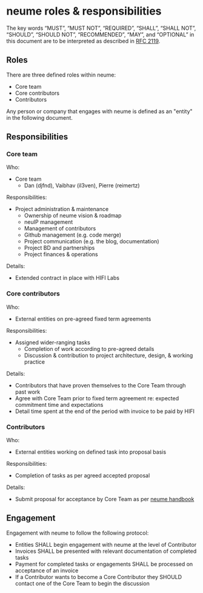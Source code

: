 # neume roles & responsibilities

The key words “MUST”, “MUST NOT”, “REQUIRED”, “SHALL”, “SHALL NOT”, “SHOULD”, “SHOULD NOT”, “RECOMMENDED”, “MAY”, and “OPTIONAL” in this document are to be interpreted as described in [RFC 2119](http://tools.ietf.org/html/rfc2119).



## Roles
There are three defined roles within neume:
- Core team
- Core contributors
- Contributors

Any person or company that engages with neume is defined as an "entity" in the following document.


## Responsibilities
### Core team

Who:
- Core team
    - Dan (djfnd), Vaibhav (il3ven), Pierre (reimertz) 

Responsibilities:
- Project administration & maintenance
    - Ownership of neume vision & roadmap
    - neuIP management
    - Management of contributors
    - Github management (e.g. code merge)
    - Project communication (e.g. the blog, documentation)
    - Project BD and partnerships
    - Project finances & operations

Details:
- Extended contract in place with HIFI Labs

    
### Core contributors
Who:
- External entities on pre-agreed fixed term agreements

Responsibilities:
- Assigned wider-ranging tasks
    - Completion of work according to pre-agreed details 
    - Discussion & contribution to project architecture, design, & working practice
    

Details:
- Contributors that have proven themselves to the Core Team through past work  
- Agree with Core Team prior to fixed term agreement re: expected commitment time and expectations
- Detail time spent at the end of the period with invoice to be paid by HIFI

### Contributors

Who:
- External entities working on defined task into proposal basis

Responsibilities:
- Completion of tasks as per agreed accepted proposal

Details:
- Submit proposal for acceptance by Core Team as per [neume handbook](https://github.com/neume-network/documents/blob/main/neumehandbook.md)

## Engagement

Engagement with neume to follow the following protocol:
- Entities SHALL begin engagement with neume at the level of Contributor
- Invoices SHALL be presented with relevant documentation of completed tasks
- Payment for completed tasks or engagements SHALL be processed on acceptance of an invoice  
- If a Contributor wants to become a Core Contributor they SHOULD contact one of the Core Team to begin the discussion
